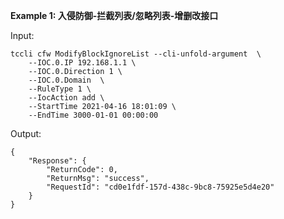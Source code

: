 **Example 1: 入侵防御-拦截列表/忽略列表-增删改接口**



Input: 

```
tccli cfw ModifyBlockIgnoreList --cli-unfold-argument  \
    --IOC.0.IP 192.168.1.1 \
    --IOC.0.Direction 1 \
    --IOC.0.Domain  \
    --RuleType 1 \
    --IocAction add \
    --StartTime 2021-04-16 18:01:09 \
    --EndTime 3000-01-01 00:00:00
```

Output: 
```
{
    "Response": {
        "ReturnCode": 0,
        "ReturnMsg": "success",
        "RequestId": "cd0e1fdf-157d-438c-9bc8-75925e5d4e20"
    }
}
```

